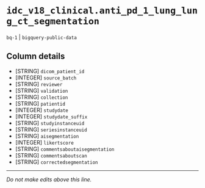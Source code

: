 # `idc_v18_clinical.anti_pd_1_lung_lung_ct_segmentation`
`bq-1` | `bigquery-public-data`

## Column details
* [STRING]    `dicom_patient_id`
* [INTEGER]   `source_batch`
* [STRING]    `reviewer`
* [STRING]    `validation`
* [STRING]    `collection`
* [STRING]    `patientid`
* [INTEGER]   `studydate`
* [INTEGER]   `studydate_suffix`
* [STRING]    `studyinstanceuid`
* [STRING]    `seriesinstanceuid`
* [STRING]    `aisegmentation`
* [INTEGER]   `likertscore`
* [STRING]    `commentsaboutaisegmentation`
* [STRING]    `commentsaboutscan`
* [STRING]    `correctedsegmentation`

-------------------------------------------------------------------------------
*Do not make edits above this line.*
